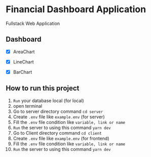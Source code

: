 # Financial Dashboard Application
<p>Fullstack Web Application</p>

## Dashboard
- [x] AreaChart
- [x] LineChart
- [x] BarChart
  

## How to run this project
1. `Run` your database local (for local)
2. open terminal
3. Go to server directory command `cd server`
4. Create `.env` file like `example.env` (for server)
5. Fill the `.env` file condition like `variable, link or name`
6. `Run` the server to using this command `yarn dev`
7. Go to Client directory command `cd client`
8. Create `.env` file like `example.env` (for frontend)
9. Fill the `.env` file condition like `variable, link or name`
10. `Run` the server to using this command `yarn dev`